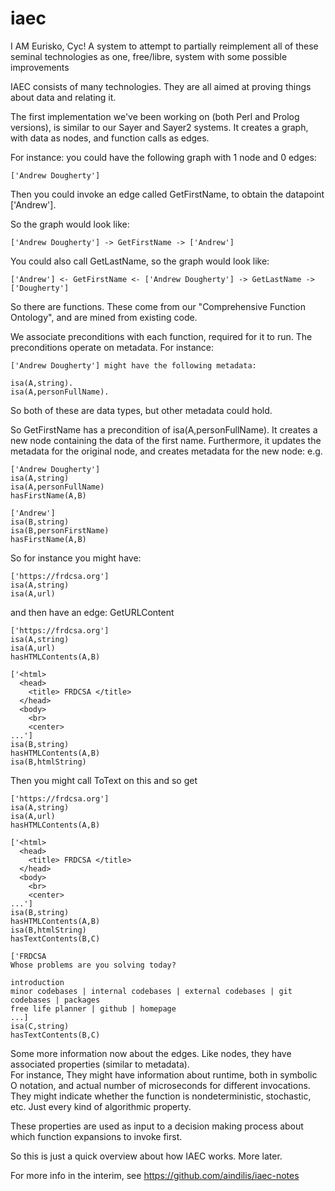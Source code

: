 # iaec
I AM Eurisko, Cyc!  A system to attempt to partially reimplement all of these seminal technologies as one, free/libre, system with some possible improvements

IAEC consists of many technologies.  They are all aimed at proving things about data and relating it.

The first implementation we've been working on (both Perl and Prolog versions), is similar to our Sayer 
and Sayer2 systems.  It creates a graph, with data as nodes, and function calls as edges.

For instance: you could have the following graph with 1 node and 0 edges:

```
['Andrew Dougherty']
```

Then you could invoke an edge called GetFirstName, to obtain the datapoint ['Andrew'].

So the graph would look like:

```
['Andrew Dougherty'] -> GetFirstName -> ['Andrew']
```

You could also call GetLastName, so the graph would look like:

```
['Andrew'] <- GetFirstName <- ['Andrew Dougherty'] -> GetLastName -> ['Dougherty']
```

So there are functions.  These come from our "Comprehensive Function Ontology", and are mined from existing code.

We associate preconditions with each function, required for it to run.  The preconditions operate on metadata.  For instance:

```
['Andrew Dougherty'] might have the following metadata:

isa(A,string).
isa(A,personFullName).
```

So both of these are data types, but other metadata could hold.

So GetFirstName has a precondition of isa(A,personFullName).  It creates a new node containing the data of the first name.
Furthermore, it updates the metadata for the original node, and creates metadata for the new node: e.g.

```
['Andrew Dougherty']
isa(A,string)
isa(A,personFullName)
hasFirstName(A,B)

['Andrew']
isa(B,string)
isa(B,personFirstName)
hasFirstName(A,B)
```

So for instance you might have:

```
['https://frdcsa.org']
isa(A,string)
isa(A,url)
```

and then have an edge: GetURLContent

```
['https://frdcsa.org']
isa(A,string)
isa(A,url)
hasHTMLContents(A,B)

['<html>
  <head>
    <title> FRDCSA </title>
  </head>
  <body>
    <br>
    <center>
...']
isa(B,string)
hasHTMLContents(A,B)
isa(B,htmlString)
```

Then you might call ToText on this and so get

```
['https://frdcsa.org']
isa(A,string)
isa(A,url)
hasHTMLContents(A,B)

['<html>
  <head>
    <title> FRDCSA </title>
  </head>
  <body>
    <br>
    <center>
...']
isa(B,string)
hasHTMLContents(A,B)
isa(B,htmlString)
hasTextContents(B,C)

['FRDCSA
Whose problems are you solving today?

introduction
minor codebases | internal codebases | external codebases | git codebases | packages
free life planner | github | homepage
...]
isa(C,string)
hasTextContents(B,C)
```



Some more information now about the edges.  Like nodes, they have associated properties (similar to metadata).  
For instance,  They might have information about runtime, both in symbolic O notation, and actual number of 
microseconds for different invocations.  They might indicate whether the function is nondeterministic, stochastic, 
etc.  Just every kind of algorithmic property.

These properties are used as input to a decision making process about which function expansions to invoke first.

So this is just a quick overview about how IAEC works.  More later.

For more info in the interim, see https://github.com/aindilis/iaec-notes
